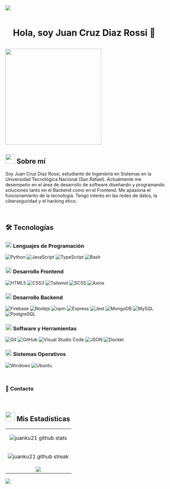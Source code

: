 <!--horizontal divider(gradiant)-->
<img src="https://user-images.githubusercontent.com/73097560/115834477-dbab4500-a447-11eb-908a-139a6edaec5c.gif">

<!--h1 without bottom border-->

<div id="user-content-toc">
  <ul align="left">
    <summary><h1 style="display: inline-block">Hola, soy Juan Cruz Diaz Rossi 👋</h1></summary>
  </ul>
</div>

<picture> <img align="center" src="https://img.freepik.com/vector-premium/codigo-programacion-fondo-codificacion-o-hacker-icono-codigo-programacion-hecho-codigo-binario_127544-815.jpg?semt=ais_hybrid&w=740" width = 300px></picture>

<!--About Me-->

## <picture><img src = "https://github.com/7oSkaaa/7oSkaaa/blob/main/Images/about_me.gif?raw=true" width = 30px></picture> Sobre mí

<p>
Soy Juan Cruz Diaz Rossi, estudiante de Ingeniería en Sistemas en la Universidad Tecnológica Nacional (San Rafael). Actualmente me desempeño en el área de desarrollo de software
diseñando y programando soluciones tanto en el Backend como en el Frontend. Me apasiona el funcionamiento de la tecnología. Tengo interés en las redes de datos, la ciberseguridad
y el hacking ético.
</p>


<br>

## 🛠️ Tecnologías

### <picture> <img src = "https://github.com/7oSkaaa/7oSkaaa/blob/main/Images/Programming_Languages.gif?raw=true" width = 20px>  </picture> Lenguajes de Programación

![Python](https://img.shields.io/badge/Python-3776AB?style=flat-square&logo=Python&logoColor=white)
![JavaScript](https://img.shields.io/badge/-JavaScript-000?&logo=JavaScript)
![TypeScript](https://img.shields.io/badge/-TypeScript-000?&logo=TypeScript&logoColor=007ACC)
![Bash](https://img.shields.io/badge/-Bash-000?&logo=GNU-Bash)


### <picture> <img src = "https://github.com/7oSkaaa/7oSkaaa/blob/main/Images/Front_End.gif?raw=true" width = 20px>  </picture> Desarrollo Frontend

![HTML5](https://img.shields.io/badge/HTML-E34F26?style=flat-square&logo=HTML5&logoColor=white)
![CSS3](https://img.shields.io/badge/CSS-1572B6?style=flat-square&logo=CSS3&logoColor=white)
![Tailwind](https://img.shields.io/badge/Tailwind-blue?&logo=Tailwind)
![SCSS](https://img.shields.io/badge/-SCSS-000?&logo=Sass)
![Axios](https://img.shields.io/badge/Axios-5A29E4?style=flat-square&logo=Axios&logoColor=white)


### <picture> <img src = "https://github.com/7oSkaaa/7oSkaaa/blob/main/Images/Front_End.gif?raw=true" width = 20px>  </picture> Desarrollo Backend

![Firebase](https://img.shields.io/badge/-Firebase-FFCA28?style=flat-square&logo=firebase&logoColor=ffffff)
![Nodejs](https://img.shields.io/badge/-Nodejs-green?style=flat&logo=Node.js)
![npm](https://img.shields.io/badge/npm-CB3837?style=flat-square&logo=npm&logoColor=white)
![Express](https://img.shields.io/badge/-Express-black?&logo=Express)
![Jest](https://img.shields.io/badge/-Jest-000?&logo=Jest)
![MongoDB](https://img.shields.io/badge/-MongoDB-FCA121?style=flat&logo=mongodb)
![MySQL](https://img.shields.io/badge/MySQL-4479A1?style=flat-square&logo=MySQL&logoColor=white)
![PostgreSQL](https://img.shields.io/badge/-PostgreSQL-000?&logo=PostgreSQL)


### <picture> <img src = "https://github.com/7oSkaaa/7oSkaaa/blob/main/Images/Software_Tools.gif?raw=true" width = 20px>  </picture> Software y Herramientas

![Git](https://img.shields.io/badge/Git-F05032?style=flat-square&logo=Git&logoColor=white)
![GitHub](https://img.shields.io/badge/GitHub-181717?style=flat-square&logo=GitHub&logoColor=white)
![Visual Studio Code](https://img.shields.io/badge/Visual_Studio_Code-007ACC?style=flat-square&logo=Visual-Studio-Code&logoColor=white)
![JSON](https://img.shields.io/badge/JSON-000000?style=flat-square&logo=JSON&logoColor=white)
![Docker](https://img.shields.io/badge/-Docker-black?style=flat&logo=docker)




### <picture> <img src = "https://github.com/7oSkaaa/7oSkaaa/blob/main/Images/OS.gif?raw=true" width = 20px>  </picture> Sistemas Operativos

![Windows](https://img.shields.io/badge/Windows-0078D6?style=flat-square&logo=Windows&logoColor=white)
![Ubuntu](https://img.shields.io/badge/Ubuntu-E95420?style=flat-square&logo=Ubuntu&logoColor=white)

<br>

### <picture> :e-mail: </picture> Contacto

<br>

## <picture> <img src = "https://github.com/7oSkaaa/7oSkaaa/blob/main/Images/Statistics.gif?raw=true" width = 30px>  </picture> Mis Estadísticas

<!--- stats & Trophy (start) -->

<p align="left">
  <!--- stats (start) -->
<table align="center">
<tr border="none">
<td width="100%" align="center">
  
  ![juanku21 github stats](https://github-readme-stats.vercel.app/api?username=juanku21&icons=true&theme=radical&count_private=true&include_all_commits=true)

</td>
</tr>
<tr border="none">
<td width="100%" align="center">
  
  ![juanku21 github streak](https://github-readme-streak-stats.herokuapp.com/?user=juanku21&theme=radical&include_all_commits=true&count_private=true)

</td>
</tr>

<tr>
  <td width="100%" align="center">

  <img  align="center"  src="https://github-readme-stats.anuraghazra1.vercel.app/api/top-langs/?username=juanku21&theme=radical&hide_border=false&no-bg=true&no-frame=true&langs_count=7"/>

  </td>
</tr>
</table>
<!--- stats (end) -->

</p>        
<!--- stats (end) -->

<!--horizontal divider(gradiant)-->
<img src="https://user-images.githubusercontent.com/73097560/115834477-dbab4500-a447-11eb-908a-139a6edaec5c.gif">
